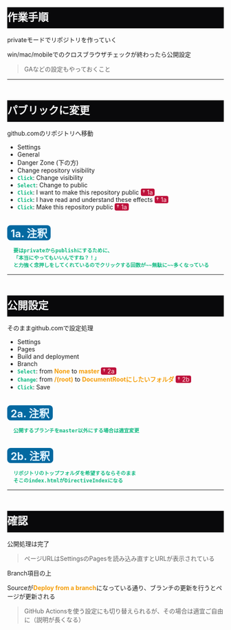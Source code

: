# 作業手順
privateモードでリポジトリを作っていく

win/mac/mobileでのクロスブラウザチェックが終わったら公開設定

> GAなどの設定もやっておくこと


---
# パブリックに変更
github.comのリポジトリへ移動

- Settings
- General
- Danger Zone (下の方)
- Change repository visibility
- `Click`: Change visibility
- `Select`: Change to public
- `Click`: I want to make this repository public [*&#x2020; 1a*](#1a-注釈)
- `Click`: I have read and understand these effects [*&#x2020; 1a*](#1a-注釈)
- `Click`: Make this repository public [*&#x2020; 1a*](#1a-注釈)


## 1a. 注釈
```
  要はprivateからpublishにするために、
  「本当にやってもいいんですね？！」
  と力強く念押しをしてくれているのでクリックする回数が~~無駄に~~多くなっている
```

---
# 公開設定
そのままgithub.comで設定処理

- Settings
- Pages
- Build and deployment
- Branch
- `Select`: from **None** to **master** [*&#x2020; 2a*](#2a-注釈)
- `Change`: from **/(root)** to **DocumentRootにしたいフォルダ** [*&#x2020; 2b*](#2b-注釈)
- `Click`: Save


## 2a. 注釈
```
  公開するブランチをmaster以外にする場合は適宜変更
```

## 2b. 注釈
```
  リポジトリのトップフォルダを希望するならそのまま
  そこのindex.htmlがDirectiveIndexになる
```

---
# 確認
公開処理は完了
> ページURLはSettingsのPagesを読み込み直すとURLが表示されている

Branch項目の上

Sourceが**Deploy from a branch**になっている通り、ブランチの更新を行うとページが更新される
> GitHub Actionsを使う設定にも切り替えられるが、その場合は適宜ご自由に（説明が長くなる）



<style>h1{padding: 0.75rem 0 0.85rem; border: 0; background-color: #09090b; color: #f4f4f5; font-size: 1.5rem; line-height: 1;} h1:not(:first-of-type){margin-top: 3rem;} h2{width: fit-content; margin-bottom: 0.75rem; padding: 0 0.5rem; border-radius: 0.5rem; background-color: #0369a1; color: #e0f2fe; font-size: 1.5rem;} code{color: #10b981; font-weight: 700;} strong{color: #f59e0b;} s{color: #6b7280;} em{display: inline-block; padding: 0 0.25rem; border-radius: 0.25rem; background-color: #be123c; color: #ffe4e6; font-style: normal;}</style>